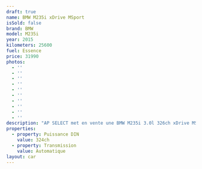 ```yaml
---
draft: true
name: BMW M235i xDrive MSport
isSold: false
brand: BMW
model: M235i
year: 2015
kilometers: 25600
fuel: Essence
price: 31990
photos:
  - ''
  - ''
  - ''
  - ''
  - ''
  - ''
  - ''
  - ''
  - ''
  - ''
description: "AP SELECT met en vente une BMW M235i 3.0l 326ch xDrive MSport.\n\nModèle du 11/2015 avec 25600km.\n\nCouleur Alpin Weiss Metallic, intérieur Alcantara MSport\n\nVéhicule Origine France \U0001F1EB\U0001F1F7\n\nVendu avec une garantie 6 mois.\n\nLe véhicule est en parfait état avec carnet complet et historique suivi.\n\nPneus et freins en parfait état.\n\nÉquipements et options :\n- Pack MSport\n- Boîte auto BVA8\n- Jantes 18\" MSport\n- Volant 3 branches MSport\n- Freinage MSport\n- Sièges MSport Alcantara\n- Radars de stationnement avant/arrière\n- Compteur Black panel\n- Alarme antivol\n- Rétroviseurs électriques et anti-éblouissement\n- Feux de route anti-éblouissement\n- Pack advanced Full LED\n- Detecteur de pluie et allumage automatique des projecteurs\n- Climatisation bi zones\n- Regulateur de vitesse\n- Navigation multimedia Professional\n- Indicateur de limitation de vitesse\n- Shadow line brillant\n- Kit éclairage\n- Ciel de pavillon Anthracite\n\nDisponible et visible sur RDV pour acheteur sérieux.\n\nPossibilité d’un garantie 3 mois avec 6 ou 12 mois en supplément.\n\nRéalisation des démarches d'immatriculation.\n\nAP SELECT vous propose des solutions de courtage et de conciergerie sur mesure pour profiter librement de votre passion et de votre patrimoine.\n\nPrenez le volant, AP SELECT s'occupe du reste."
properties:
  - property: Puissance DIN
    value: 324ch
  - property: Transmission
    value: Automatique
layout: car
---
```



